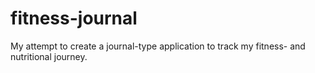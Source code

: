 # fitness-journal
My attempt to create a journal-type application to track my fitness- and nutritional journey.
